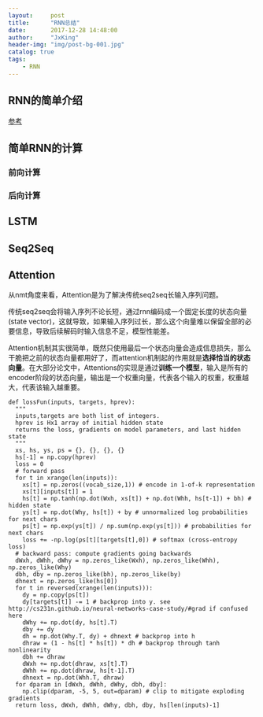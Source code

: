 ```yaml
---
layout:     post
title:      "RNN总结"
date:       2017-12-28 14:48:00
author:     "JxKing"
header-img: "img/post-bg-001.jpg"
catalog: true
tags:
    - RNN
---
```


## RNN的简单介绍

[参考](cs231n.stanford.edu/slides/2017/cs231n_2017_lecture10.pdf)

## 简单RNN的计算

### 前向计算



### 后向计算



## LSTM



## Seq2Seq



## Attention

从nmt角度来看，Attention是为了解决传统seq2seq长输入序列问题。

传统seq2seq会将输入序列不论长短，通过rnn编码成一个固定长度的状态向量(state vector)，这就导致，如果输入序列过长，那么这个向量难以保留全部的必要信息，导致后续解码时输入信息不足，模型性能差。

Attention机制其实很简单，既然只使用最后一个状态向量会造成信息损失，那么干脆把之前的状态向量都用好了，而attention机制起的作用就是**选择恰当的状态向量**。在大部分论文中，Attentions的实现是通过**训练一个模型**，输入是所有的encoder阶段的状态向量，输出是一个权重向量，代表各个输入的权重，权重越大，代表该输入越重要。





```
def lossFun(inputs, targets, hprev):
  """
  inputs,targets are both list of integers.
  hprev is Hx1 array of initial hidden state
  returns the loss, gradients on model parameters, and last hidden state
  """
  xs, hs, ys, ps = {}, {}, {}, {}
  hs[-1] = np.copy(hprev)
  loss = 0
  # forward pass
  for t in xrange(len(inputs)):
    xs[t] = np.zeros((vocab_size,1)) # encode in 1-of-k representation
    xs[t][inputs[t]] = 1
    hs[t] = np.tanh(np.dot(Wxh, xs[t]) + np.dot(Whh, hs[t-1]) + bh) # hidden state
    ys[t] = np.dot(Why, hs[t]) + by # unnormalized log probabilities for next chars
    ps[t] = np.exp(ys[t]) / np.sum(np.exp(ys[t])) # probabilities for next chars
    loss += -np.log(ps[t][targets[t],0]) # softmax (cross-entropy loss)
  # backward pass: compute gradients going backwards
  dWxh, dWhh, dWhy = np.zeros_like(Wxh), np.zeros_like(Whh), np.zeros_like(Why)
  dbh, dby = np.zeros_like(bh), np.zeros_like(by)
  dhnext = np.zeros_like(hs[0])
  for t in reversed(xrange(len(inputs))):
    dy = np.copy(ps[t])
    dy[targets[t]] -= 1 # backprop into y. see http://cs231n.github.io/neural-networks-case-study/#grad if confused here
    dWhy += np.dot(dy, hs[t].T)
    dby += dy
    dh = np.dot(Why.T, dy) + dhnext # backprop into h
    dhraw = (1 - hs[t] * hs[t]) * dh # backprop through tanh nonlinearity
    dbh += dhraw
    dWxh += np.dot(dhraw, xs[t].T)
    dWhh += np.dot(dhraw, hs[t-1].T)
    dhnext = np.dot(Whh.T, dhraw)
  for dparam in [dWxh, dWhh, dWhy, dbh, dby]:
    np.clip(dparam, -5, 5, out=dparam) # clip to mitigate exploding gradients
  return loss, dWxh, dWhh, dWhy, dbh, dby, hs[len(inputs)-1]
```

